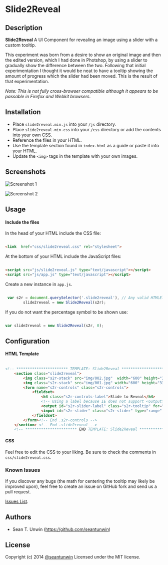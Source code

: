 # Slide2Reveal


## Description
**Slide2Reveal**
A UI Component for revealing an image using a slider with a custom tooltip.

This experiment was born from a desire to show an original image and then the edited version, which I had done in Photshop, by using a slider to gradually show the difference between the two.
Following that initial experimentation I thought it would be neat to have a tooltip showing the amount of progress which the slider had been moved.
This is the result of that experimentation.

*Note: This is not fully cross-browser compatible although it appears to be passable in Firefox and Webkit browsers.*


## Installation

* Place `slide2reveal.min.js` into your `/js` directory.
* Place `slide2reveal.min.css` into your `/css` directory or add the contents into your own CSS.
* Reference the files in your HTML.
* Use the template section found in `index.html` as a guide or paste it into your HTML.
* Update the `<img>` tags in the template with your own images.


## Screenshots

![Screenshot 1](http://i.imgur.com/tVhxD6E.jpg)

![Screenshot 2](http://i.imgur.com/izcXC6a.jpg)


## Usage

#### Include the files

In the head of your HTML include the CSS file:

```HTML

<link  href="css/slide2reveal.css" rel="stylesheet">

```

At the bottom of your HTML include the JavaScript files:

```HTML

<script src="js/slide2reveal.js" type="text/javascript"></script>
<script src="js/app.js" type="text/javascript"></script>

```

Create a new instance in `app.js`.

```JavaScript

 var s2r = document.querySelector('.slide2reveal'), // Any valid HTMLElement to used as the container
        slide2reveal = new Slide2Reveal(s2r);

```

If you do not want the percentage symbol to be shown use:

```JavaScript

var slide2reveal = new Slide2Reveal(s2r, 0);

```


## Configuration

#### HTML Template

```HTML

<!-- *********************** TEMPLATE: Slide2Reveal *************************** -->
    <section class="slide2reveal">
        <img class="s2r-stack" src="img/002.jpg"  width="600" height="338" alt="after">
        <img class="s2r-stack" src="img/001.jpg" width="600" height="338" alt="before">
        <form name="s2r-controls" class="s2r-controls">
            <fieldset>
                <h4 class="s2r-controls-label">Slide to Reveal</h4>
                <!-- Using a label because IE does not support <output> -->
                <output id="s2r-slider-label" class="s2r-tooltip" for="s2r-slider">0%</output>
                <input id="s2r-slider" class="s2r-slider" type="range" min="0" max="100" value="0" step="1" role="slider" aria-labelledby="s2r-slider-label" aria-valuemin="0" aria-valuemax="100" aria-valuenow="0" aria-valuetext="0" aria-live="polite" />
            </fieldset>
        </form><!-- End .s2r-controls -->
    </section> <!-- End .slide2reveal -->
    <!-- *********************** END TEMPLATE: Slide2Reveal *************************** -->

```

#### CSS

Feel free to edit the CSS to your liking. Be sure to check the comments in `css/slide2reveal.css`.


### Known Issues

If you discover any bugs (the math for centering the tooltip may likely be improved upon), feel free to create an issue on GitHub fork and
send us a pull request.

[Issues List](https://github.com/seantunwin/slide2reveal/issues).

## Authors

* Sean T. Unwin (https://github.com/seantunwin)


## License

Copyright (c) 2014 [@seantunwin](https://twitter.com/seantunwin) Licensed under the MIT license.
